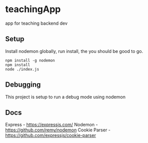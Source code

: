 # teachingApp

app for teaching backend dev

## Setup

Install nodemon globally, run install, the you should be good to go.

```
npm install -g nodemon
npm install
node ./index.js
```

## Debugging

This project is setup to run a debug mode using nodemon

## Docs

Express - <https://expressjs.com/>
Nodemon - <https://github.com/remy/nodemon>
Cookie Parser - <https://github.com/expressjs/cookie-parser>
